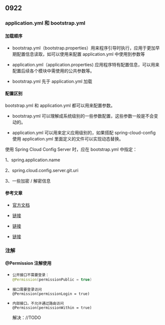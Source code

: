 ## 0922

### application.yml 和 bootstrap.yml

#### 加载顺序

- bootstrap.yml（bootstrap.properties）用来程序引导时执行，应用于更加早期配置信息读取，如可以使用来配置 application.yml 中使用到参数等

- application.yml（application.properties) 应用程序特有配置信息，可以用来配置后续各个模块中需使用的公共参数等。

- bootstrap.yml 先于 application.yml 加载



#### 配置区别

bootstrap.yml 和 application.yml 都可以用来配置参数。

- bootstrap.yml 可以理解成系统级别的一些参数配置，这些参数一般是不会变动的。

- application.yml 可以用来定义应用级别的，如果搭配 spring-cloud-config 使用 application.yml 里面定义的文件可以实现动态替换。

使用 Spring Cloud Config Server 时，应在 bootstrap.yml 中指定：

1、spring.application.name

2、spring.cloud.config.server.git.uri

3、一些加密 / 解密信息



#### 参考文章

- [官方文档](https://cloud.spring.io/spring-cloud-static/spring-cloud.html)

- [链接](https://www.cnblogs.com/EasonJim/p/7589546.html)
- [链接](https://www.cnblogs.com/BlogNetSpace/p/8469033.html)
- [链接](https://blog.csdn.net/jeikerxiao/article/details/78914132)



### 注解

#### @Permission 注解使用 

- ```java
  公开接口不需要登录：
  @Permission(permissionPublic = true)
  ```

- ~~~
  接口需要登录访问
  @Permission(permissionLogin = true)
  ~~~

- ```
  内部接口，不允许通过路由访问
  @Permission(permissionWithin = true)
  ```
  
  解决：//TODO


